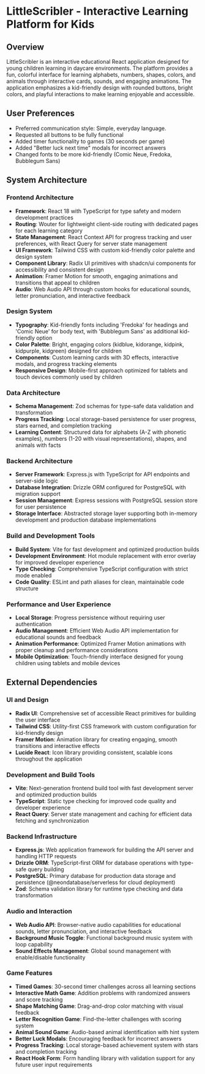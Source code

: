 # LittleScribler - Interactive Learning Platform for Kids

## Overview

LittleScribler is an interactive educational React application designed for young children learning in daycare environments. The platform provides a fun, colorful interface for learning alphabets, numbers, shapes, colors, and animals through interactive cards, sounds, and engaging animations. The application emphasizes a kid-friendly design with rounded buttons, bright colors, and playful interactions to make learning enjoyable and accessible.

## User Preferences

- Preferred communication style: Simple, everyday language.
- Requested all buttons to be fully functional
- Added timer functionality to games (30 seconds per game)
- Added "Better luck next time" modals for incorrect answers
- Changed fonts to be more kid-friendly (Comic Neue, Fredoka, Bubblegum Sans)

## System Architecture

### Frontend Architecture
- **Framework**: React 18 with TypeScript for type safety and modern development practices
- **Routing**: Wouter for lightweight client-side routing with dedicated pages for each learning category
- **State Management**: React Context API for progress tracking and user preferences, with React Query for server state management
- **UI Framework**: Tailwind CSS with custom kid-friendly color palette and design system
- **Component Library**: Radix UI primitives with shadcn/ui components for accessibility and consistent design
- **Animation**: Framer Motion for smooth, engaging animations and transitions that appeal to children
- **Audio**: Web Audio API through custom hooks for educational sounds, letter pronunciation, and interactive feedback

### Design System
- **Typography**: Kid-friendly fonts including 'Fredoka' for headings and 'Comic Neue' for body text, with 'Bubblegum Sans' as additional kid-friendly option
- **Color Palette**: Bright, engaging colors (kidblue, kidorange, kidpink, kidpurple, kidgreen) designed for children
- **Components**: Custom learning cards with 3D effects, interactive modals, and progress tracking elements
- **Responsive Design**: Mobile-first approach optimized for tablets and touch devices commonly used by children

### Data Architecture
- **Schema Management**: Zod schemas for type-safe data validation and transformation
- **Progress Tracking**: Local storage-based persistence for user progress, stars earned, and completion tracking
- **Learning Content**: Structured data for alphabets (A-Z with phonetic examples), numbers (1-20 with visual representations), shapes, and animals with facts

### Backend Architecture
- **Server Framework**: Express.js with TypeScript for API endpoints and server-side logic
- **Database Integration**: Drizzle ORM configured for PostgreSQL with migration support
- **Session Management**: Express sessions with PostgreSQL session store for user persistence
- **Storage Interface**: Abstracted storage layer supporting both in-memory development and production database implementations

### Build and Development Tools
- **Build System**: Vite for fast development and optimized production builds
- **Development Environment**: Hot module replacement with error overlay for improved developer experience
- **Type Checking**: Comprehensive TypeScript configuration with strict mode enabled
- **Code Quality**: ESLint and path aliases for clean, maintainable code structure

### Performance and User Experience
- **Local Storage**: Progress persistence without requiring user authentication
- **Audio Management**: Efficient Web Audio API implementation for educational sounds and feedback
- **Animation Performance**: Optimized Framer Motion animations with proper cleanup and performance considerations
- **Mobile Optimization**: Touch-friendly interface designed for young children using tablets and mobile devices

## External Dependencies

### UI and Design
- **Radix UI**: Comprehensive set of accessible React primitives for building the user interface
- **Tailwind CSS**: Utility-first CSS framework with custom configuration for kid-friendly design
- **Framer Motion**: Animation library for creating engaging, smooth transitions and interactive effects
- **Lucide React**: Icon library providing consistent, scalable icons throughout the application

### Development and Build Tools
- **Vite**: Next-generation frontend build tool with fast development server and optimized production builds
- **TypeScript**: Static type checking for improved code quality and developer experience
- **React Query**: Server state management and caching for efficient data fetching and synchronization

### Backend Infrastructure
- **Express.js**: Web application framework for building the API server and handling HTTP requests
- **Drizzle ORM**: TypeScript-first ORM for database operations with type-safe query building
- **PostgreSQL**: Primary database for production data storage and persistence (@neondatabase/serverless for cloud deployment)
- **Zod**: Schema validation library for runtime type checking and data transformation

### Audio and Interaction
- **Web Audio API**: Browser-native audio capabilities for educational sounds, letter pronunciation, and interactive feedback
- **Background Music Toggle**: Functional background music system with loop capability
- **Sound Effects Management**: Global sound management with enable/disable functionality

### Game Features
- **Timed Games**: 30-second timer challenges across all learning sections
- **Interactive Math Game**: Addition problems with randomized answers and score tracking
- **Shape Matching Game**: Drag-and-drop color matching with visual feedback
- **Letter Recognition Game**: Find-the-letter challenges with scoring system
- **Animal Sound Game**: Audio-based animal identification with hint system
- **Better Luck Modals**: Encouraging feedback for incorrect answers
- **Progress Tracking**: Local storage-based achievement system with stars and completion tracking
- **React Hook Form**: Form handling library with validation support for any future user input requirements